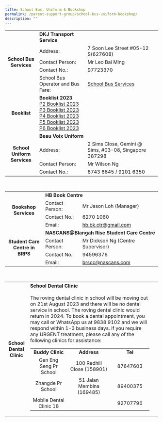 ```yaml
---
title: School Bus, Uniform & Bookshop
permalink: /parent-support-group/school-bus-uniform-bookshop/
description: ""
---
```

<div data-node="5c375f4666a41">
<div>
<div>
<table>
<tbody>
<tr>
<td style="text-align: center;" rowspan="5"><strong>School Bus<br>Services</strong></td>
<td colspan="2"><strong>DKJ Transport<br>Service</strong></td>
</tr>
<tr>
<td>Address:</td>
<td>7 Soon Lee Street #05-12 S(627608)</td>
</tr>
<tr>
<td>Contact Person:</td>
<td>Mr Leo Bai Ming</td>
</tr>
<tr>
<td>Contact No.:</td>
<td>97723370</td>
</tr><tr>
<td>School Bus Operator and Bus Fare:</td>
<td><a href="/files/brps_school%20bus%20operator%20and%20nte%20price.pdf">School Bus Services</a></td>
</tr>
<tr>
<td style="text-align: center;"><strong>Booklist</strong></td>
<td><strong>Booklist 2023</strong><br><a href="/files/P2-Booklist-2023.pdf">P2 Booklist 2023</a><br><a href="/files/P3-Booklist-2023.pdf">P3 Booklist 2023</a><br><a href="/files/P4-Booklist-2023.pdf">P4 Booklist 2023</a><br><a href="/files/P5-Booklist-2023.pdf">P5 Booklist 2023</a><br><a href="/files/P6-Booklist-2023.pdf">P6 Booklist 2023</a></td>
<td>&nbsp;</td>
</tr>
<tr>
<td style="text-align: center;" rowspan="4"><strong>School Uniform<br>Services</strong></td>
<td colspan="2"><strong>Beau Voix Uniform</strong></td>
</tr>
<tr>
<td>Address:</td>
<td>2 Sims Close, Gemini @ Sims, #03-08, Singapore 387298</td>
</tr>
<tr>
<td>Contact Person:</td>
<td>Mr Wilson Ng</td>
</tr>
<tr>
<td>Contact No.:</td>
<td>6743 6645 / 9101 6350</td>
</tr>
</tbody>
</table>
<br>
<table>
<tbody>
<tr>
<td style="text-align: center;" rowspan="4"><strong>Bookshop<br>Services</strong></td>
<td colspan="2"><strong>HB Book Centre</strong></td>
</tr>
<tr>
<td>Contact Person:</td>
<td>Mr Jason Loh (Manager)</td>
</tr>
<tr>
<td>Contact No.:</td>
<td>6270 1060</td>
</tr>
<tr>
<td>Email:</td>
<td><a href="mailto:hb.bk.ctr@gmail.com">hb.bk.ctr@gmail.com</a></td>
</tr>
<tr>
<td style="text-align: center;" rowspan="4"><strong>Student Care<br>Centre in BRPS</strong></td>
<td colspan="2"><strong>NASCANS@Blangah Rise Student Care Centre</strong></td>
</tr>
<tr>
<td>Contact Person:</td>
<td>Mr Dickson Ng (Centre Supervisor)</td>
</tr>
<tr>
<td>Contact No.:</td>
<td>94596376</td>
</tr>
<tr>
<td>Email:</td>
<td><a href="mailto:brscc@nascans.com">brscc@nascans.com</a></td>
</tr>
</tbody>
</table>
<br>
<table>
<tbody>
<tr>
<td style="text-align: center;"><strong>School Dental Clinic</strong></td>
<td><strong>School Dental Clinic<br><br></strong>The roving dental clinic in school will be moving out on 21st August 2023 and there will be no dental service in school. The roving dental clinic would return in 2024. To book a dental appointment, you may call or WhatsApp us at 9838 9102 and we will respond within 1-3 business days. If you require any URGENT treatment, please call any of the following clinics for assistance:
<table>
<tbody>
<tr>
<td style="text-align: center; width: 175px;"><strong>Buddy Clinic</strong></td>
<td style="text-align: center; width: 219px;"><strong>Address</strong></td>
<td style="text-align: center; width: 164px;"><strong>Tel</strong></td>
</tr>

<tr>
<td style="text-align: center; width: 175px;">Gan Eng Seng Pr School</td>
<td style="text-align: center; width: 219px;">100 Redhill Close (158901)</td>
<td style="text-align: center; width: 164px;">87647603</td>
</tr>
<tr>
<td style="text-align: center; width: 175px;">Zhangde Pr School</td>
<td style="text-align: center; width: 219px;">51 Jalan Membina (169485)</td>
<td style="text-align: center; width: 164px;">89400375</td>
</tr>
<tr>
<td style="text-align: center; width: 175px;">Mobile Dental Clinic 18</td>
<td style="text-align: center; width: 219px;">&nbsp;</td>
<td style="text-align: center; width: 164px;">92707796</td>
</tr>
</tbody>
</table>
</td>
<td>&nbsp;</td>
</tr>
</tbody>
</table></div></div></div>